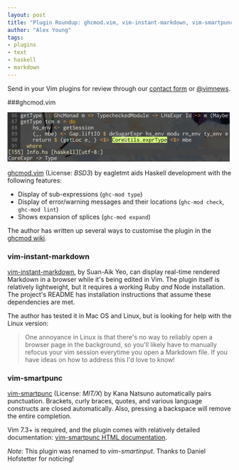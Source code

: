 ```yaml
---
layout: post
title: "Plugin Roundup: ghcmod.vim, vim-instant-markdown, vim-smartpunc"
author: "Alex Young"
tags:   
- plugins
- text
- haskell
- markdown
---
```


<div class="intro">
Send in your Vim plugins for review through our <a href="/contact.html">contact form</a> or <a href="http://twitter.com/vimnews">@vimnews</a>.
</div>

###ghcmod.vim

![ghcmod](/images/posts/ghcmod.png)

[ghcmod.vim](https://github.com/eagletmt/ghcmod-vim) (License: _BSD3_) by eagletmt aids Haskell development with the following features:

* Display of sub-expressions (`ghc-mod type`)
* Display of error/warning messages and their locations (`ghc-mod check`, `ghc-mod lint`)
* Shows expansion of splices (`ghc-mod expand`)

The author has written up several ways to customise the plugin in the [ghcmod wiki](https://github.com/eagletmt/ghcmod-vim/wiki/Customize).

### vim-instant-markdown

[vim-instant-markdown](https://github.com/suan/vim-instant-markdown), by Suan-Aik Yeo, can display real-time rendered Markdown in a browser while it's being edited in Vim.  The plugin itself is relatively lightweight, but it requires a working Ruby _and_ Node installation.  The project's README has installation instructions that assume these dependencies are met.

The author has tested it in Mac OS and Linux, but is looking for help with the Linux version:

> One annoyance in Linux is that there's no way to reliably open a browser page in the background, so you'll likely have to manually refocus your vim session everytime you open a Markdown file. If you have ideas on how to address this I'd love to know!

### vim-smartpunc

[vim-smartpunc](https://github.com/kana/vim-smartinput) (License: _MIT/X_) by Kana Natsuno automatically pairs punctuation.  Brackets, curly braces, quotes, and various language constructs are closed automatically.  Also, pressing a backspace will remove the entire completion.

Vim 7.3+ is required, and the plugin comes with relatively detailed documentation: [vim-smartpunc HTML documentation](http://vim-doc.heroku.com/view?https://raw.github.com/kana/vim-smartpunc/master/doc/smartpunc.txt).

_Note:_ This plugin was renamed to _vim-smartinput_.  Thanks to Daniel Hofstetter for noticing!
